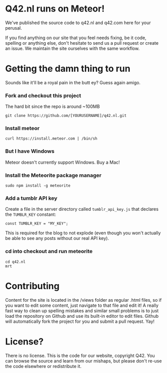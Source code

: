 # Q42.nl runs on Meteor!

We've published the source code to q42.nl and q42.com here for your perusal.

If you find anything on our site that you feel needs fixing, be it code, spelling or anything else,
don't hesitate to send us a pull request or create an issue. We maintain the site ourselves with the same workflow.

# Getting the damn thing to run
Sounds like it'll be a royal pain in the butt ey? Guess again amigo.

### Fork and checkout this project 
The hard bit since the repo is around ~100MB

	git clone https://github.com/[YOURUSERNAME]/q42.nl.git

### Install meteor

	curl https://install.meteor.com | /bin/sh
	
### But I have Windows

Meteor doesn't currently support Windows. Buy a Mac!

### Install the Meteorite package manager

	sudo npm install -g meteorite
	
### Add a tumblr API key

Create a file in the server directory called `tumblr_api_key.js` that declares the `TUMBLR_KEY` constant:

	const TUMBLR_KEY = "MY_KEY";
	
This is required for the blog to not explode (even though you won't actually be able to see any posts without our real API key).

### cd into checkout and run meteorite

	cd q42.nl
	mrt

# Contributing

Content for the site is located in the /views folder as regular .html files, so if you want to edit some content, just
navigate to that file and edit it! A really fast way to clean up spelling mistakes and similar small problems is to just
load the repository on Github and use its built-in editor to edit files. Github will automatically fork the project for you
and submit a pull request. Yay!

# License?

There is no license. This is the code for our website, copyright Q42. You can browse the source and learn from our mishaps,
but please don't re-use the code elsewhere or redistribute it.
